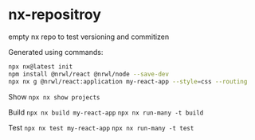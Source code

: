 # nx-repositroy
empty nx repo to test versioning and commitizen

Generated using commands:
```bash
npx nx@latest init
npm install @nrwl/react @nrwl/node --save-dev
npx nx g @nrwl/react:application my-react-app --style=css --routing
```

Show
`npx nx show projects`

Build
`npx nx build my-react-app`
`npx nx run-many -t build`

Test
`npx nx test my-react-app`
`npx nx run-many -t test`
